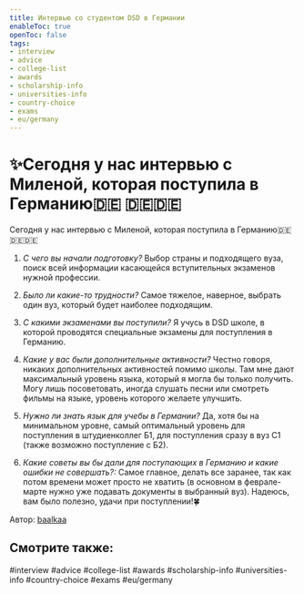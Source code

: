 ```yaml
---
title: Интервью со студентом DSD в Германии
enableToc: true
openToc: false
tags:
- interview
- advice
- college-list
- awards
- scholarship-info
- universities-info
- country-choice
- exams
- eu/germany
---
```

# ✨Сегодня у нас интервью с Миленой, которая поступила в Германию🇩🇪 🇩🇪🇩🇪


Сегодня у нас интервью с Миленой, которая поступила в Германию🇩🇪 🇩🇪🇩🇪

1. *С чего вы начали подготовку?*
	Выбор страны и подходящего вуза, поиск всей информации касающейся вступительных экзаменов нужной профессии.

2. *Было ли какие-то трудности?*
	Самое тяжелое, наверное, выбрать один вуз, который будет наиболее подходящим. 

3. *С какими экзаменами вы поступили?*
	Я учусь в DSD школе, в которой проводятся специальные экзамены для поступления в Германию.

4. *Какие у вас были дополнительные активности?*
	Честно говоря, никаких дополнительных активностей помимо школы. Там мне дают максимальный уровень языка, который я могла бы только получить. Могу лишь посоветовать, иногда слушать песни или смотреть фильмы на языке, уровень которого желаете улучшить.

5. *Нужно ли знать язык для учебы в Германии?*
	Да, хотя бы на минимальном уровне, самый оптимальный уровень для поступления в штудиенколлег Б1, для поступления сразу в вуз С1 (также возможно поступление с Б2).

6. *Какие советы вы бы дали для поступающих в Германию и какие ошибки не совершать?:* 
	Самое главное, делать все заранее, так как потом времени может просто не хватить (в основном в феврале-марте нужно уже подавать документы в выбранный вуз). Надеюсь, вам было полезно, удачи при поступлении!🍀

Автор: [baalkaa](https://t.me/baalkaa)

Смотрите также:
- 

#interview
#advice
#college-list
#awards
#scholarship-info
#universities-info
#country-choice 
#exams
#eu/germany











